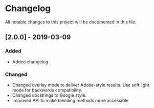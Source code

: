 # Changelog
All notable changes to this project will be documented in this file.

## [2.0.0] - 2019-03-09
### Added
- Added changelog

### Changed
- Changed overlay mode to deliver Adobe-style results. Use soft light mode for backwards compatibility.
- Changed docstrings to Google style.
- Improved API to make blending methods more accessible